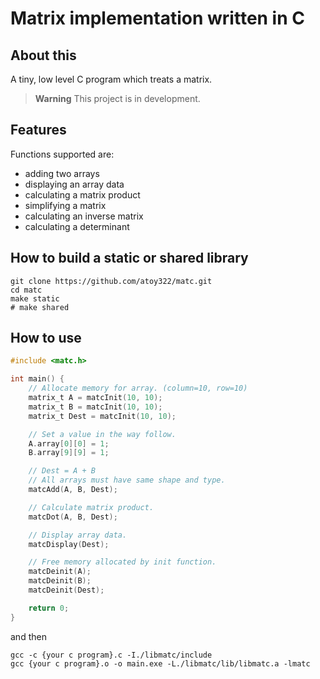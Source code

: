 # Matrix implementation written in C

## About this
A tiny, low level C program which treats a matrix.

> **Warning**
> This project is in development.

## Features
Functions supported are:
- adding two arrays
- displaying an array data
- calculating a matrix product
- simplifying a matrix
- calculating an inverse matrix
- calculating a determinant

## How to build a static or shared library
```shell
git clone https://github.com/atoy322/matc.git
cd matc
make static
# make shared
```

## How to use
```C:main.c
#include <matc.h>

int main() {
    // Allocate memory for array. (column=10, row=10)
    matrix_t A = matcInit(10, 10);
    matrix_t B = matcInit(10, 10);
    matrix_t Dest = matcInit(10, 10);

    // Set a value in the way follow.
    A.array[0][0] = 1;
    B.array[9][9] = 1;

    // Dest = A + B
    // All arrays must have same shape and type.
    matcAdd(A, B, Dest);

    // Calculate matrix product.
    matcDot(A, B, Dest);

    // Display array data.
    matcDisplay(Dest);

    // Free memory allocated by init function.
    matcDeinit(A);
    matcDeinit(B);
    matcDeinit(Dest);

    return 0;
}
```

and then
```shell
gcc -c {your c program}.c -I./libmatc/include
gcc {your c program}.o -o main.exe -L./libmatc/lib/libmatc.a -lmatc 
```
